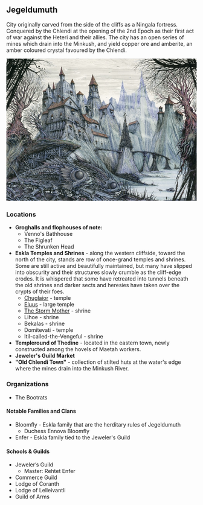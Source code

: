 ## Jegeldumuth

City originally carved from the side of the cliffs as a Ningala fortress. Conquered by the Chlendi at the opening of the 2nd Epoch as their first act of war against the Heteri and their allies. The city has an open series of mines which drain into the Minkush, and yield copper ore and amberite, an amber coloured crystal favoured by the Chlendi.

![Gates of Jegeldumuth](jegeldumuth.jpeg "Gates of Jegeldumuth")


### Locations
* **Groghalls and flophouses of note:** 
    * Venno's Bathhouse
    * The Figleaf
    * The Shrunken Head
* **Eskla Temples and Shrines** - along the western cliffside, toward the north of the city, stands are row of once-grand temples and shrines.  Some are still active and beautifully maintained, but many have slipped into obscurity and their structures slowly crumble as the cliff-edge erodes.  It is whispered that some have retreated into tunnels beneath the old shrines and darker sects and heresies have taken over the crypts of their foes.
    * [Chuglaior](../08_religion/heteri_religion.html#chuglaior) - temple
    * [Eluus](../08_religion/heteri_religion.html#eluus) - large temple
    * [The Storm Mother](../08_religion/maetah_religion.html#the-storm-mother) - shrine
    * Lihoe - shrine
    * Bekalas - shrine
    * Domitevati - temple
    * Itil-called-the-Vengeful - shrine
* **Templeround of Thedine** - located in the eastern town, newly constructed among the hovels of Maetah workers.
* **Jeweler's Guild Market**
* **"Old Chlendi Town"** - collection of stilted huts at the water's edge where the mines drain into the Minkush River.

### Organizations
* The Bootrats

#### Notable Families and Clans 
* Bloomfly - Eskla family that are the herditary rules of Jegeldumuth
    * Duchess Ennova Bloomfly
* Enfer - Eskla family tied to the Jeweler's Guild

#### Schools & Guilds 
* Jeweler’s Guild
    * Master: Rehtet Enfer
* Commerce Guild
* Lodge of Coranth
* Lodge of Lelleivantli
* Guild of Arms

